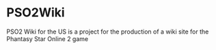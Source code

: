 # PSO2Wiki
PSO2 Wiki for the US is a project for the production of a wiki site for the Phantasy Star Online 2 game
